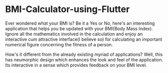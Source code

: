 # BMI-Calculator-using-Flutter
Ever wondered what your BMI is? Be it a Yes or No, here's an interesting application that helps you be updated with your BMI(Body Mass Index). Ignore all the mathematics involved in the calculation and enjoy an interactive cum attractive interface(I believe so) for calculating an important numerical figure concerning the fitness of a person. 


How's it different from the already existing myriad of applications?
Well, this has neumorphic design which enhances the look and feel of the application. Its interactive in a sense which provides feedback on your BMI level.
